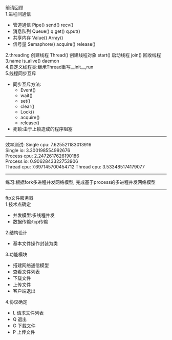 前请回顾  
1.进程间通信  
* 管道通信 Pipe()  send() recv()
* 消息队列  Queue() q.get() q.put()
* 共享内存 Value() Array()
* 信号量 Semaphore() acquire() release()

2.threading 创建线程
Thread() 创建线程对象
start() 启动线程
join()  回收线程  
3.name is_alive() daemon  
4.自定义线程类:继承Thread重写__init__,run  
5.线程同步互斥  
* 同步互斥方法:
    * Event()
    * wait()
    * set()
    * clear()
    * Lock()
    * acquire()
    * release()
* 死锁:由于上锁造成的程序阻塞
******************************
效率测试:
Single cpu: 7.625521183013916  
Single io: 3.300198554992676  
Process cpu: 2.2472617626190186  
Process io: 0.9062843322753906  
Thread cpu: 7.697145700454712
Thread cpu: 3.533485174179077  
*****************************
练习:根据fork多进程并发网络模型,
完成基于process的多进程并发网络模型
*******************************
ftp文件服务器  
1.技术点确定
* 并发模型:多线程并发
* 数据传输:tcp传输

2.结构设计
* 基本文件操作封装为类

3.功能模块
* 搭建网络通信模型
* 查看文件列表
* 下载文件
* 上传文件
* 客户端退出

4.协议确定
* L 请求文件列表
* Q 退出
* G 下载文件
* P 上传文件 

